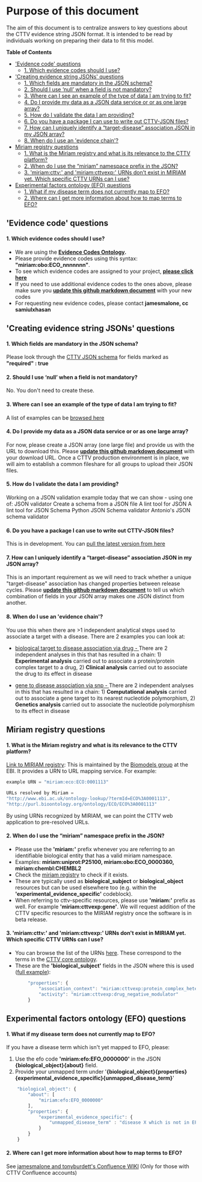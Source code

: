 <!-- START doctoc generated TOC please keep comment here to allow auto update -->
<!-- DON'T EDIT THIS SECTION, INSTEAD RE-RUN doctoc TO UPDATE -->

# Purpose of this document
The aim of this document is to centralize answers to key questions about the CTTV evidence string JSON format. It is intended to be read by individuals working on preparing their data to fit this model.

**Table of Contents**

  - ['Evidence code' questions](#evidence-code-questions)
      - [1. Which evidence codes should I use?](#1-which-evidence-codes-should-i-use)
  - ['Creating evidence string JSONs' questions](#creating-evidence-string-jsons-questions)
      - [1. Which fields are mandatory in the JSON schema?](#1-which-fields-are-mandatory-in-the-json-schema)
      - [2. Should I use ‘null’ when a field is not mandatory?](#2-should-i-use-‘null’-when-a-field-is-not-mandatory)
      - [3. Where can I see an example of the type of data I am trying to fit?](#3-where-can-i-see-an-example-of-the-type-of-data-i-am-trying-to-fit)
      - [4. Do I provide my data as a JSON data service or or as one large array?](#4-do-i-provide-my-data-as-a-json-data-service-or-or-as-one-large-array)
      - [5. How do I validate the data I am providing?](#5-how-do-i-validate-the-data-i-am-providing)
      - [6. Do you have a package I can use to write out CTTV-JSON files?](#6-do-you-have-a-package-i-can-use-to-write-out-cttv-json-files)
      - [7. How can I uniquely identify a “target-disease” association JSON in my JSON array?](#7-how-can-i-uniquely-identify-a-“target-disease”-association-json-in-my-json-array)
      - [8. When do I use an 'evidence chain'?](#8-when-do-i-use-an-evidence-chain)
  - [Miriam registry questions](#miriam-registry-questions)
      - [1. What is the Miriam registry and what is its relevance to the CTTV platform?](#1-what-is-the-miriam-registry-and-what-is-its-relevance-to-the-cttv-platform)
      - [2. When do I use the “miriam” namespace prefix in the JSON?](#2-when-do-i-use-the-“miriam”-namespace-prefix-in-the-json)
      - [3. 'miriam:cttv:' and 'miriam:cttvexp:' URNs don't exist in MIRIAM yet. Which specific CTTV URNs can I use?](#3-miriamcttv-and-miriamcttvexp-urns-dont-exist-in-miriam-yet-which-specific-cttv-urns-can-i-use)
  - [Experimental factors ontology (EFO) questions](#experimental-factors-ontology-efo-questions)
      - [1. What if my disease term does not currently map to EFO?](#1-what-if-my-disease-term-does-not-currently-map-to-efo)
      - [2. Where can I get more information about how to map terms to EFO?](#2-where-can-i-get-more-information-about-how-to-map-terms-to-efo)

<!-- END doctoc generated TOC please keep comment here to allow auto update -->




## 'Evidence code' questions
#### 1. Which evidence codes should I use?
- We are using the **[Evidence Codes Ontology](http://bioportal.bioontology.org/ontologies/ECO).**
- Please provide evidence codes using this syntax: **"miriam:obo:ECO_nnnnnnn"**.
- To see which evidence codes are assigned to your project, **[please click here](../json_schema/project_tracker.md)**
- If you need to use additional evidence codes to the ones above, please make sure you **[update this github markdown document](../json_schema/project_tracker.md)** with your new codes
- For requesting new evidence codes, please contact **jamesmalone, cc samiulxhasan**

## 'Creating evidence string JSONs' questions

#### 1. Which fields are mandatory in the JSON schema?
Please look through the [CTTV JSON schema](../json_schema/evidence_string_schema.json) for fields marked as **"required" : true**

#### 2. Should I use ‘null’ when a field is not mandatory?
No. You don't need to create these.

#### 3. Where can I see an example of the type of data I am trying to fit?
A list of examples can be [browsed here](../examples)

#### 4. Do I provide my data as a JSON data service or or as one large array?
For now, please create a JSON array (one large file) and provide us with the URL to download this. Please **[update this github markdown document](../json_schema/project_tracker.md)** with your download URL. Once a CTTV production environment is in place, we will aim to establish a common fileshare for all groups to upload their JSON files. 

#### 5. How do I validate the data I am providing?
Working on a JSON validation example today that we can show - using one of:
JSON validator
Create a schema from a JSON file
A lint tool for JSON
A lint tool for JSON Schema
Python JSON Schema validator
Antonio's JSON schema validator

#### 6. Do you have a package I can use to write out CTTV-JSON files?
This is in development. You can [pull the latest version from here](../packages)

#### 7. How can I uniquely identify a “target-disease” association JSON in my JSON array?
This is an important requirement as we will need to track whether a unique "target-disease" association has changed properties between release cycles. Please **[update this github markdown document](../json_schema/project_tracker.md)**
to tell us which combination of fields in your JSON array makes one JSON distinct from another.

#### 8. When do I use an 'evidence chain'?
You use this when there are >1 independent analytical steps used to associate a target with a disease. There are 2 examples you can look at:

- [biological target to disease association via drug - ](../examples/cttv0008_chembl) There are 2 independent analyses in this that has resulted in a chain: 1) **Experimental analysis** carried out to associate a protein/protein complex target to a drug, 2) **Clinical analysis** carried out to associate the drug to its effect in disease

- [gene to disease association via snp - ](../examples/cttv0018_ibd_gwas) There are 2 independent analyses in this that has resulted in a chain: 1) **Computational analysis** carried out to associate a gene target to its nearest nucleotide polymorphism, 2) **Genetics analysis** carried out to associate the nucleotide polymorphism to its effect in disease

## Miriam registry questions

#### 1. What is the Miriam registry and what is its relevance to the CTTV platform?
[Link to MIRIAM registry](http://www.ebi.ac.uk/miriam/main/collections/): This is maintained by the [Biomodels group](http://www.ebi.ac.uk/biomodels-main/) at the EBI.
It provides a URN to URL mapping service. For example:

```javascript
example URN = "miriam:eco:ECO:0001113"

URLs resolved by Miriam = 
"http://www.ebi.ac.uk/ontology-lookup/?termId=ECO%3A0001113",
"http://purl.bioontology.org/ontology/ECO/ECO%3A0001113"
```

By using URNs recognized by MIRIAM, we can point the CTTV web application to pre-resolved URLs.

#### 2. When do I use the “miriam” namespace prefix in the JSON?
- Please use the **'miriam:'** prefix whenever you are referring to an identifiable biological entity that has a valid miriam namespace.
- Examples: **miriam:uniprot:P25100, miriam:obo:ECO_0000360, miriam:chembl:CHEMBL2**
- Check the [miriam registry](http://www.ebi.ac.uk/miriam/main/collections/) to check if it exists.
- These are typically used as **biological_subject** or **biological_object** resources but can be used elsewhere too (e.g. within the **'experimental_evidence_specific'** codeblock).
- When referring to cttv-specific resources, please use **'miriam:'** prefix as well. For example **'miriam:cttvexp:gene'**. We will request addition of the CTTV specific resources to the MIRIAM registry once the software is in beta release.

#### 3. 'miriam:cttv:' and 'miriam:cttvexp:' URNs don't exist in MIRIAM yet. Which specific CTTV URNs can I use?
- You can browse the list of the URNs [here](../json_schema/cttv_uris_namespaces.md). These correspond to the terms in the  [CTTV core ontology](../ontology/cttv_core.owl).
- These are the **'biological_subject'** fields in the JSON where this is used ([full example](../examples/cttv0008_chembl)):
```javascript
        "properties": {
            "association_context": "miriam:cttvexp:protein_complex_heteropolymer",
            "activity": "miriam:cttvexp:drug_negative_modulator"
        }
```

## Experimental factors ontology (EFO) questions
#### 1. What if my disease term does not currently map to EFO?
If you have a disease term which isn't yet mapped to EFO, please:
1. Use the efo code **'miriam:efo:EFO_0000000'** in the JSON **{biological_object}{about}** field.
1. Provide your unmapped term under '**{biological_object}{properties}{experimental_evidence_specific}{unmapped_disease_term}**'
```javascript
    "biological_object": {
        "about": [
            "miriam:efo:EFO_0000000"
        ],
        "properties": {
            "experimental_evidence_specific": {
                "unmapped_disease_term" : "disease X which is not in EFO"
            }
        }
    }
```

#### 2. Where can I get more information about how to map terms to EFO?
See [jamesmalone and tonyburdett's Confluence WIKI](https://www.ebi.ac.uk/seqdb/confluence/display/CTTV/Ontology+Annotation) (Only for those with CTTV Confluence accounts)








